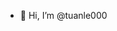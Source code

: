 - 👋 Hi, I’m @tuanle000


<!---
tuanle000/tuanle000 is a ✨ special ✨ repository because its `README.md` (this file) appears on your GitHub profile.
You can click the Preview link to take a look at your changes.
--->
